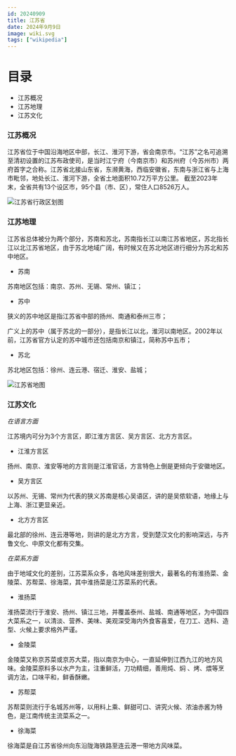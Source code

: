 ```yaml
---
id: 20240909
title: 江苏省
date: 2024年9月9日
image: wiki.svg
tags: ["wikipedia"]
---
```



# 目录

 - 江苏概况
 - 江苏地理
 - 江苏文化


### 江苏概况

江苏省位于中国沿海地区中部，长江、淮河下游，省会南京市。“江苏”之名可追溯至清初设置的江苏布政使司，是当时江宁府（今南京市）和苏州府（今苏州市）两府首字之合称。江苏省北接山东省，东濒黄海，西临安徽省，东南与浙江省与上海市毗邻，地处长江、淮河下游，全省土地面积10.72万平方公里。 截至2023年末，全省共有13个设区市，95个县（市、区），常住人口8526万人。

![江苏省行政区划图](/20240909江苏省行政区划图.jpg)


### 江苏地理

江苏省总体被分为两个部分，苏南和苏北，苏南指长江以南江苏省地区，苏北指长江以北江苏省地区，由于苏北地域广阔，有时候又在苏北地区进行细分为苏北和苏中地区。

- 苏南

苏南地区包括：南京、苏州、无锡、常州、镇江；

- 苏中

狭义的苏中地区是指江苏省中部的扬州、南通和泰州三市；

广义上的苏中（属于苏北的一部分），是指长江以北，淮河以南地区。2002年以前，江苏省官方认定的苏中城市还包括南京和镇江，简称苏中五市；

- 苏北

苏北地区包括：徐州、连云港、宿迁、淮安、盐城；

![江苏省地图](/20240909江苏省地图.jpg)


### 江苏文化

*在语言方面*

江苏境内可分为3个方言区，即江淮方言区、吴方言区、北方方言区。

- 江淮方言区

扬州、南京、淮安等地的方言则是江淮官话，方言特色上倒是更倾向于安徽地区。

- 吴方言区

以苏州、无锡、常州为代表的狭义苏南是核心吴语区，讲的是吴侬软语，地缘上与上海、浙江更显亲近。

- 北方方言区

最北部的徐州、连云港等地，则讲的是北方方言，受到楚汉文化的影响深远，与齐鲁文化、中原文化都有交集。


*在菜系方面*

由于地域文化的差别，江苏菜系众多，各地风味差别很大，最著名的有淮扬菜、金陵菜、苏帮菜、徐海菜，其中淮扬菜是江苏菜系的代表。

- 淮扬菜

淮扬菜流行于淮安、扬州、镇江三地，并覆盖泰州、盐城、南通等地区，为中国四大菜系之一，以清淡、营养、美味、美观深受海内外食客喜爱，在刀工、选料、造型、火候上要求格外严谨。

- 金陵菜

金陵菜又称京苏菜或京苏大菜，指以南京为中心，一直延伸到江西九江的地方风味。金陵菜原料多以水产为主，注重鲜活，刀功精细，善用炖、焖 、烤、煨等烹调方法，口味平和，鲜香酥嫩。

- 苏帮菜

苏帮菜则流行于名城苏州等，以用料上乘、鲜甜可口、讲究火候、浓油赤酱为特色，是江南传统主流菜系之一。

- 徐海菜

徐海菜是自江苏省徐州向东沿陇海铁路至连云港一带地方风味菜。